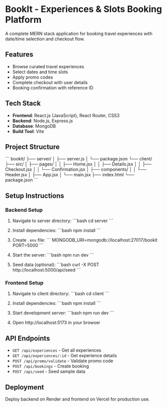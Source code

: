 # BookIt - Experiences & Slots Booking Platform

A complete MERN stack application for booking travel experiences with date/time selection and checkout flow.

## Features

- Browse curated travel experiences
- Select dates and time slots
- Apply promo codes
- Complete checkout with user details
- Booking confirmation with reference ID

## Tech Stack

- **Frontend**: React.js (JavaScript), React Router, CSS3
- **Backend**: Node.js, Express.js
- **Database**: MongoDB
- **Build Tool**: Vite

## Project Structure

\`\`\`
bookit/
├── server/
│   ├── server.js
│   └── package.json
└── client/
    ├── src/
    │   ├── pages/
    │   │   ├── Home.jsx
    │   │   ├── Details.jsx
    │   │   ├── Checkout.jsx
    │   │   └── Confirmation.jsx
    │   ├── components/
    │   │   └── Header.jsx
    │   ├── App.jsx
    │   └── main.jsx
    ├── index.html
    └── package.json
\`\`\`

## Setup Instructions

### Backend Setup

1. Navigate to server directory:
   \`\`\`bash
   cd server
   \`\`\`

2. Install dependencies:
   \`\`\`bash
   npm install
   \`\`\`

3. Create `.env` file:
   \`\`\`
   MONGODB_URI=mongodb://localhost:27017/bookit
   PORT=5000
   \`\`\`

4. Start the server:
   \`\`\`bash
   npm run dev
   \`\`\`

5. Seed data (optional):
   \`\`\`bash
   curl -X POST http://localhost:5000/api/seed
   \`\`\`

### Frontend Setup

1. Navigate to client directory:
   \`\`\`bash
   cd client
   \`\`\`

2. Install dependencies:
   \`\`\`bash
   npm install
   \`\`\`

3. Start development server:
   \`\`\`bash
   npm run dev
   \`\`\`

4. Open http://localhost:5173 in your browser

## API Endpoints

- `GET /api/experiences` - Get all experiences
- `GET /api/experiences/:id` - Get experience details
- `POST /api/promo/validate` - Validate promo code
- `POST /api/bookings` - Create booking
- `POST /api/seed` - Seed sample data



## Deployment

Deploy backend on Render and frontend on Vercel for production use.
